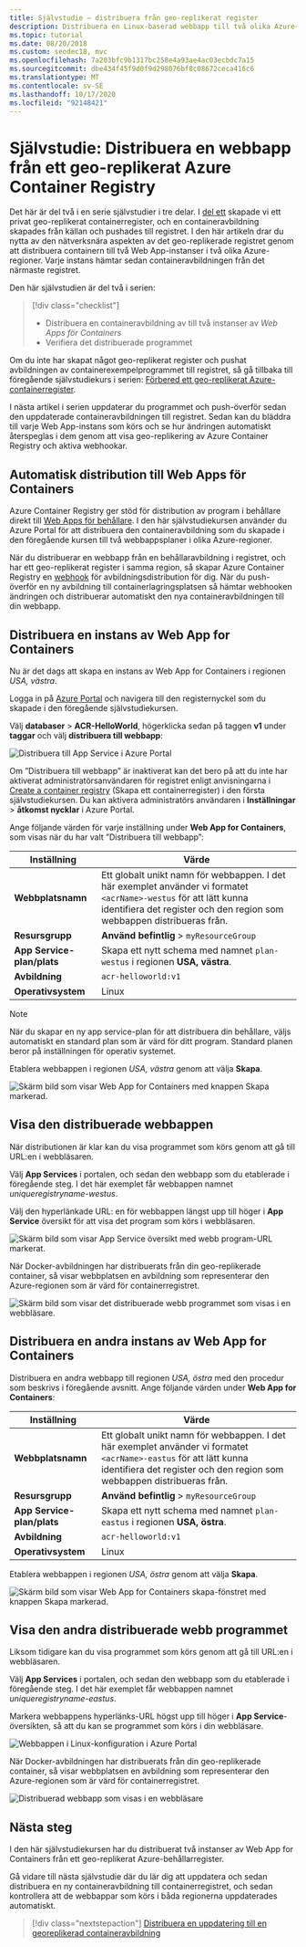 ```yaml
---
title: Självstudie – distribuera från geo-replikerat register
description: Distribuera en Linux-baserad webbapp till två olika Azure-regioner med hjälp av en containeravbildning från ett geo-replikerat Azure-containerregister. Del två av en serie i tre delar.
ms.topic: tutorial
ms.date: 08/20/2018
ms.custom: seodec18, mvc
ms.openlocfilehash: 7a203bfc9b1317bc258e4a93ae4ac03ecbdc7a15
ms.sourcegitcommit: dbe434f45f9d0f9d298076bf8c08672ceca416c6
ms.translationtype: MT
ms.contentlocale: sv-SE
ms.lasthandoff: 10/17/2020
ms.locfileid: "92148421"
---
```

# <a name="tutorial-deploy-a-web-app-from-a-geo-replicated-azure-container-registry"></a>Självstudie: Distribuera en webbapp från ett geo-replikerat Azure Container Registry

Det här är del två i en serie självstudier i tre delar. I [del ett](container-registry-tutorial-prepare-registry.md) skapade vi ett privat geo-replikerat containerregister, och en containeravbildning skapades från källan och pushades till registret. I den här artikeln drar du nytta av den nätverksnära aspekten av det geo-replikerade registret genom att distribuera containern till två Web App-instanser i två olika Azure-regioner. Varje instans hämtar sedan containeravbildningen från det närmaste registret.

Den här självstudien är del två i serien:

> [!div class="checklist"]
> * Distribuera en containeravbildning av till två instanser av *Web Apps för Containers*
> * Verifiera det distribuerade programmet

Om du inte har skapat något geo-replikerat register och pushat avbildningen av containerexempelprogrammet till registret, så gå tillbaka till föregående självstudiekurs i serien: [Förbered ett geo-replikerat Azure-containerregister](container-registry-tutorial-prepare-registry.md).

I nästa artikel i serien uppdaterar du programmet och push-överför sedan den uppdaterade containeravbildningen till registret. Sedan kan du bläddra till varje Web App-instans som körs och se hur ändringen automatiskt återspeglas i dem genom att visa geo-replikering av Azure Container Registry och aktiva webhookar.

## <a name="automatic-deployment-to-web-apps-for-containers"></a>Automatisk distribution till Web Apps för Containers

Azure Container Registry ger stöd för distribution av program i behållare direkt till [Web Apps för behållare](../app-service/index.yml). I den här självstudiekursen använder du Azure Portal för att distribuera den containeravbildning som du skapade i den föregående kursen till två webbappsplaner i olika Azure-regioner.

När du distribuerar en webbapp från en behållaravbildning i registret, och har ett geo-replikerat register i samma region, så skapar Azure Container Registry en [webhook](container-registry-webhook.md) för avbildningsdistribution för dig. När du push-överför en ny avbildning till containerlagringsplatsen så hämtar webhooken ändringen och distribuerar automatiskt den nya containeravbildningen till din webbapp.

## <a name="deploy-a-web-app-for-containers-instance"></a>Distribuera en instans av Web App for Containers

Nu är det dags att skapa en instans av Web App for Containers i regionen *USA, västra*.

Logga in på [Azure Portal](https://portal.azure.com) och navigera till den registernyckel som du skapade i den föregående självstudiekursen.

Välj **databaser**  >  **ACR-HelloWorld**, högerklicka sedan på taggen **v1** under **taggar** och välj **distribuera till webbapp**:

![Distribuera till App Service i Azure Portal][deploy-app-portal-01]

Om ”Distribuera till webbapp” är inaktiverat kan det bero på att du inte har aktiverat administratörsanvändaren för registret enligt anvisningarna i [Create a container registry](container-registry-tutorial-prepare-registry.md#create-a-container-registry) (Skapa ett containerregister) i den första självstudiekursen. Du kan aktivera administratörs användaren i **Inställningar**  >  **åtkomst nycklar** i Azure Portal.

Ange följande värden för varje inställning under **Web App for Containers**, som visas när du har valt ”Distribuera till webbapp”:

| Inställning | Värde |
|---|---|
| **Webbplatsnamn** | Ett globalt unikt namn för webbappen. I det här exemplet använder vi formatet `<acrName>-westus` för att lätt kunna identifiera det register och den region som webbappen distribueras från. |
| **Resursgrupp** | **Använd befintlig** > `myResourceGroup` |
| **App Service-plan/plats** | Skapa ett nytt schema med namnet `plan-westus` i regionen **USA, västra**. |
| **Avbildning** | `acr-helloworld:v1` |
| **Operativsystem** | Linux |

> [!NOTE]
> När du skapar en ny app service-plan för att distribuera din behållare, väljs automatiskt en standard plan som är värd för ditt program. Standard planen beror på inställningen för operativ systemet.

Etablera webbappen i regionen *USA, västra* genom att välja **Skapa**.

![Skärm bild som visar Web App for Containers med knappen Skapa markerad.][deploy-app-portal-02]

## <a name="view-the-deployed-web-app"></a>Visa den distribuerade webbappen

När distributionen är klar kan du visa programmet som körs genom att gå till URL:en i webbläsaren.

Välj **App Services** i portalen, och sedan den webbapp som du etablerade i föregående steg. I det här exemplet får webbappen namnet *uniqueregistryname-westus*.

Välj den hyperlänkade URL: en för webbappen längst upp till höger i **App Service** översikt för att visa det program som körs i webbläsaren.

![Skärm bild som visar App Service översikt med webb program-URL markerat.][deploy-app-portal-04]

När Docker-avbildningen har distribuerats från din geo-replikerade container, så visar webbplatsen en avbildning som representerar den Azure-regionen som är värd för containerregistret.

![Skärm bild som visar det distribuerade webb programmet som visas i en webbläsare.][deployed-app-westus]

## <a name="deploy-second-web-app-for-containers-instance"></a>Distribuera en andra instans av Web App for Containers

Distribuera en andra webbapp till regionen *USA, östra* med den procedur som beskrivs i föregående avsnitt. Ange följande värden under **Web App for Containers**:

| Inställning | Värde |
|---|---|
| **Webbplatsnamn** | Ett globalt unikt namn för webbappen. I det här exemplet använder vi formatet `<acrName>-eastus` för att lätt kunna identifiera det register och den region som webbappen distribueras från. |
| **Resursgrupp** | **Använd befintlig** > `myResourceGroup` |
| **App Service-plan/plats** | Skapa ett nytt schema med namnet `plan-eastus` i regionen **USA, östra**. |
| **Avbildning** | `acr-helloworld:v1` |
| **Operativsystem** | Linux |

Etablera webbappen i regionen *USA, östra* genom att välja **Skapa**.

![Skärm bild som visar Web App for Containers skapa-fönstret med knappen Skapa markerad.][deploy-app-portal-06]

## <a name="view-the-second-deployed-web-app"></a>Visa den andra distribuerade webb programmet

Liksom tidigare kan du visa programmet som körs genom att gå till URL:en i webbläsaren.

Välj **App Services** i portalen, och sedan den webbapp som du etablerade i föregående steg. I det här exemplet får webbappen namnet *uniqueregistryname-eastus*.

Markera webbappens hyperlänks-URL högst upp till höger i **App Service**-översikten, så att du kan se programmet som körs i din webbläsare.

![Webbappen i Linux-konfiguration i Azure Portal][deploy-app-portal-07]

När Docker-avbildningen har distribuerats från din geo-replikerade container, så visar webbplatsen en avbildning som representerar den Azure-regionen som är värd för containerregistret.

![Distribuerad webbapp som visas i en webbläsare][deployed-app-eastus]

## <a name="next-steps"></a>Nästa steg

I den här självstudiekursen har du distribuerat två instanser av Web App for Containers från ett geo-replikerat Azure-behållarregister.

Gå vidare till nästa självstudie där du lär dig att uppdatera och sedan distribuera en ny containeravbildning till containerregistret, och sedan kontrollera att de webbappar som körs i båda regionerna uppdaterades automatiskt.

> [!div class="nextstepaction"]
> [Distribuera en uppdatering till en georeplikerad containeravbildning](./container-registry-tutorial-deploy-update.md)

<!-- IMAGES -->
[deploy-app-portal-01]: ./media/container-registry-tutorial-deploy-app/deploy-app-portal-01.png
[deploy-app-portal-02]: ./media/container-registry-tutorial-deploy-app/deploy-app-portal-02.png
[deploy-app-portal-03]: ./media/container-registry-tutorial-deploy-app/deploy-app-portal-03.png
[deploy-app-portal-04]: ./media/container-registry-tutorial-deploy-app/deploy-app-portal-04.png
[deploy-app-portal-05]: ./media/container-registry-tutorial-deploy-app/deploy-app-portal-05.png
[deploy-app-portal-06]: ./media/container-registry-tutorial-deploy-app/deploy-app-portal-06.png
[deploy-app-portal-07]: ./media/container-registry-tutorial-deploy-app/deploy-app-portal-07.png
[deployed-app-westus]: ./media/container-registry-tutorial-deploy-app/deployed-app-westus.png
[deployed-app-eastus]: ./media/container-registry-tutorial-deploy-app/deployed-app-eastus.png